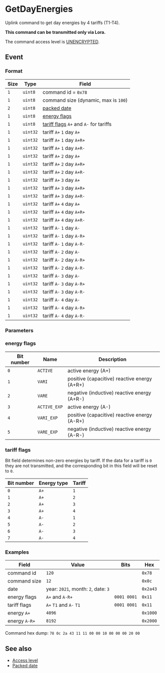 # GetDayEnergies

Uplink command to get day energies by 4 tariffs (T1-T4).

**This command can be transmitted only via Lora.**

The command access level is [UNENCRYPTED](../basics.md#command-access-level).


## Event

### Format

| Size | Type     | Field                                                              |
| ---- | -------- | ------------------------------------------------------------------ |
| `1`  | `uint8`  | command id = `0x78`                                                |
| `1`  | `uint8`  | command size (dynamic, max is `100`)                               |
| `2`  | `uint8`  | [packed date](../../types.md#packed-date)                          |
| `1`  | `uint8`  | [energy flags](#energy-flags)                                      |
| `1`  | `uint8`  | [tariff flags](#non-zero-energies-flags) `A+` and `A-` for tariffs |
| `1`  | `uint32` | tariff `A+` `1` day `A+`                                           |
| `1`  | `uint32` | tariff `A+` `1` day `A+R+`                                         |
| `1`  | `uint32` | tariff `A+` `1` day `A+R-`                                         |
| `1`  | `uint32` | tariff `A+` `2` day `A+`                                           |
| `1`  | `uint32` | tariff `A+` `2` day `A+R+`                                         |
| `1`  | `uint32` | tariff `A+` `2` day `A+R-`                                         |
| `1`  | `uint32` | tariff `A+` `3` day `A+`                                           |
| `1`  | `uint32` | tariff `A+` `3` day `A+R+`                                         |
| `1`  | `uint32` | tariff `A+` `3` day `A+R-`                                         |
| `1`  | `uint32` | tariff `A+` `4` day `A+`                                           |
| `1`  | `uint32` | tariff `A+` `4` day `A+R+`                                         |
| `1`  | `uint32` | tariff `A+` `4` day `A+R-`                                         |
| `1`  | `uint32` | tariff `A-` `1` day `A-`                                           |
| `1`  | `uint32` | tariff `A-` `1` day `A-R+`                                         |
| `1`  | `uint32` | tariff `A-` `1` day `A-R-`                                         |
| `1`  | `uint32` | tariff `A-` `2` day `A-`                                           |
| `1`  | `uint32` | tariff `A-` `2` day `A-R+`                                         |
| `1`  | `uint32` | tariff `A-` `2` day `A-R-`                                         |
| `1`  | `uint32` | tariff `A-` `3` day `A-`                                           |
| `1`  | `uint32` | tariff `A-` `3` day `A-R+`                                         |
| `1`  | `uint32` | tariff `A-` `3` day `A-R-`                                         |
| `1`  | `uint32` | tariff `A-` `4` day `A-`                                           |
| `1`  | `uint32` | tariff `A-` `4` day `A-R+`                                         |
| `1`  | `uint32` | tariff `A-` `4` day `A-R-`                                         |

### Parameters

### energy flags

| Bit number | Name         | Description                                  |
| ---------- | ------------ | -------------------------------------------- |
| `0`        | `ACTIVE`     | active energy (A+)                           |
| `1`        | `VARI`       | positive (capacitive) reactive energy (A+R+) |
| `2`        | `VARE`       | negative (inductive) reactive energy (A+R-)  |
| `3`        | `ACTIVE_EXP` | active energy (A-)                           |
| `4`        | `VARI_EXP`   | positive (capacitive) reactive energy (A-R+) |
| `5`        | `VARE_EXP`   | negative (inductive) reactive energy (A-R-)  |

### tariff flags

Bit field determines non-zero energies by tariff.
If the data for a tariff is `0` they are not transmitted, and the corresponding bit in this field will be reset to `0`.

| Bit number | Energy type | Tariff |
| ---------- | ----------- | ------ |
| `0`        | `A+`        | `1`    |
| `1`        | `A+`        | `2`    |
| `2`        | `A+`        | `3`    |
| `3`        | `A+`        | `4`    |
| `4`        | `A-`        | `1`    |
| `5`        | `A-`        | `2`    |
| `6`        | `A-`        | `3`    |
| `7`        | `A-`        | `4`    |

### Examples

| Field         | Value                               | Bits        | Hex      |
| ------------- | ----------------------------------- | ----------- | -------- |
| command id    | `120`                               |             | `0x78`   |
| command size  | `12`                                |             | `0x0c`   |
| date          | year: `2021`, month: `2`, date: `3` |             | `0x2a43` |
| energy flags  | `A+` and `A-R+`                     | `0001 0001` | `0x11`   |
| tariff flags  | `A+` `T1` and `A-` `T1`             | `0001 0001` | `0x11`   |
| energy `A+`   | `4096`                              |             | `0x1000` |
| energy `A-R+` | `8192`                              |             | `0x2000` |

Command hex dump: `78 0c 2a 43 11 11 00 00 10 00 00 00 20 00`


## See also

* [Access level](../basics.md#command-access-level)
* [Packed date](../../types.md#packed-date)
